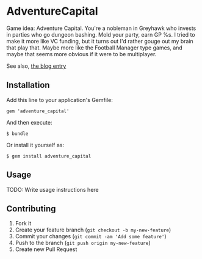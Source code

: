 # AdventureCapital

Game idea: Adventure Capital. You're a nobleman in Greyhawk who invests in parties who go dungeon bashing. Mold your party, earn GP %s. I tried to make it more like VC funding, but it turns out I'd rather gouge out my brain that play that. Maybe more like the Football Manager type games, and maybe that seems more obvious if it were to be multiplayer.

See also, [the blog entry](http://blog.avocadia.net/blog/2014/01/11/adventure-capital/)

## Installation

Add this line to your application's Gemfile:

    gem 'adventure_capital'

And then execute:

    $ bundle

Or install it yourself as:

    $ gem install adventure_capital

## Usage

TODO: Write usage instructions here

## Contributing

1. Fork it
2. Create your feature branch (`git checkout -b my-new-feature`)
3. Commit your changes (`git commit -am 'Add some feature'`)
4. Push to the branch (`git push origin my-new-feature`)
5. Create new Pull Request
